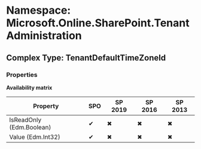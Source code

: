 # Namespace: Microsoft.Online.SharePoint.TenantAdministration

## Complex Type: TenantDefaultTimeZoneId

### Properties

**Availability matrix**

Property | SPO | SP 2019 | SP 2016 | SP 2013
----------|-----|---------|---------|--------
IsReadOnly (Edm.Boolean) | ✔ | ✖ | ✖ | ✖
Value (Edm.Int32) | ✔ | ✖ | ✖ | ✖
